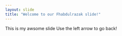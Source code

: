 ```yaml
---
layout: slide
title: "Welcome to our Fhabdulrazak slide!"
---
```

This is my awsome slide
Use the left arrow to go back!